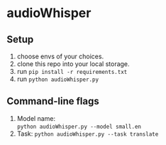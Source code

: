 # audioWhisper

## Setup
1. choose envs of your choices.
2. clone this repo into your local storage.
3. run `pip install -r requirements.txt`
4. run `python audioWhisper.py`

## Command-line flags

1. Model name:   
    `python audioWhisper.py --model small.en`
2. Task:
    `python audioWhisper.py --task translate`
